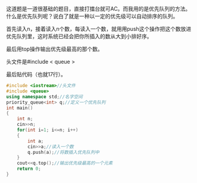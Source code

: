 这道题是一道很基础的题目，直接打擂台就可AC。而我用的是优先队列的方法。什么是优先队列呢？说白了就是一种以一定的优先级可以自动排序的队列。

首先读入n，接着读入n个数，每读入一个数，就用用push这个操作把这个数放进优先队列里，这时系统已经会把你所插入的数从大到小排好序。

最后用top操作输出优先级最高的那个数。

头文件是#include < queue >


最后贴代码（也就17行）。
```cpp
#include <iostream>//头文件
#include <queue>
using namespace std;//名字空间
priority_queue<int> q;//定义一个优先队列
int main()
{
	int n;
	cin>>n;
	for(int i=1; i<=n; i++)
	{
		int a;
		cin>>a;//读入一个数
		q.push(a);//将数插入优先队列中
	}
	cout<<q.top();//输出优先级最高的一个元素 
	return 0;
}

```
 